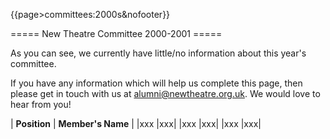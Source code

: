 {{page>committees:2000s&nofooter}}

===== New Theatre Committee 2000-2001 =====

As you can see, we currently have little/no information about this year's committee. 

If you have any information which will help us complete this page, then please get in touch with us at alumni@newtheatre.org.uk. We would love to hear from you!

| **Position**                        | **Member's Name** |
|xxx                                  |xxx|
|xxx                                  |xxx|
|xxx                                  |xxx|
